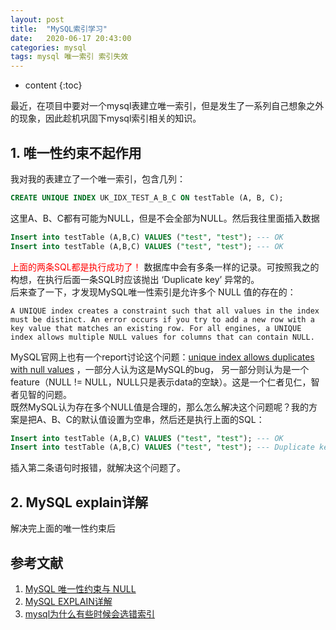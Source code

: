```yaml
---
layout: post
title:  "MySQL索引学习"
date:   2020-06-17 20:43:00
categories: mysql
tags: mysql 唯一索引 索引失效
---
```


* content
{:toc}


最近，在项目中要对一个mysql表建立唯一索引，但是发生了一系列自己想象之外的现象，因此趁机巩固下mysql索引相关的知识。




## 1. 唯一性约束不起作用

我对我的表建立了一个唯一索引，包含几列：  
```sql
CREATE UNIQUE INDEX UK_IDX_TEST_A_B_C ON testTable (A, B, C);
```
这里A、B、C都有可能为NULL，但是不会全部为NULL。然后我往里面插入数据
```sql
Insert into testTable (A,B,C) VALUES ("test", "test"); --- OK
Insert into testTable (A,B,C) VALUES ("test", "test"); --- OK
```
<font color="red">上面的两条SQL都是执行成功了！</font> 数据库中会有多条一样的记录。可按照我之的构想，在执行后面一条SQL时应该抛出 ‘Duplicate key’ 异常的。   
后来查了一下，才发现MySQL唯一性索引是允许多个 NULL 值的存在的：
```
A UNIQUE index creates a constraint such that all values in the index must be distinct. An error occurs if you try to add a new row with a key value that matches an existing row. For all engines, a UNIQUE index allows multiple NULL values for columns that can contain NULL.
```
MySQL官网上也有一个report讨论这个问题：[unique index allows duplicates with null values](https://bugs.mysql.com/bug.php?id=8173) ，一部分人认为这是MySQL的bug， 另一部分则认为是一个feature（NULL != NULL，NULL只是表示data的空缺）。这是一个仁者见仁，智者见智的问题。  
既然MySQL认为存在多个NULL值是合理的，那么怎么解决这个问题呢？我的方案是把A、B、C的默认值设置为空串，然后还是执行上面的SQL：
```sql
Insert into testTable (A,B,C) VALUES ("test", "test"); --- OK
Insert into testTable (A,B,C) VALUES ("test", "test"); --- Duplicate key
```
插入第二条语句时报错，就解决这个问题了。


## 2. MySQL explain详解

解决完上面的唯一性约束后


## 参考文献

1. [MySQL 唯一性约束与 NULL](https://yemengying.com/2017/05/18/mysql-unique-key-null/)  
2. [MySQL EXPLAIN详解](https://www.jianshu.com/p/ea3fc71fdc45)
3. [mysql为什么有些时候会选错索引](https://www.cnblogs.com/wangchunli-blogs/p/10417454.html)






